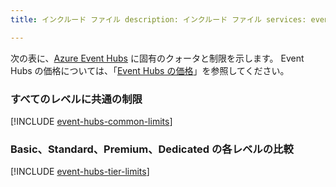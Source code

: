 ```yaml
---
title: インクルード ファイル description: インクルード ファイル services: event-hubs author: spelluru ms.service: event-hubs ms.topic: include ms.date: 05/10/2021 ms.author: spelluru ms.custom: "include file","fasttrack-edit","iot","event-hubs"

---
```


次の表に、[Azure Event Hubs](https://azure.microsoft.com/services/event-hubs/) に固有のクォータと制限を示します。 Event Hubs の価格については、「[Event Hubs の価格](https://azure.microsoft.com/pricing/details/event-hubs/)」を参照してください。

### <a name="common-limits-for-all-tiers"></a>すべてのレベルに共通の制限
[!INCLUDE [event-hubs-common-limits](../articles/event-hubs/includes/event-hubs-common-limits.md)]

### <a name="basic-vs-standard-vs-premium-vs-dedicated-tiers"></a>Basic、Standard、Premium、Dedicated の各レベルの比較
[!INCLUDE [event-hubs-tier-limits](../articles/event-hubs/includes/event-hubs-tier-limits.md)]


